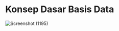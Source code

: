 # Konsep Dasar Basis Data
![Screenshot (1195)](https://user-images.githubusercontent.com/84963363/147407695-64e5d85c-d24c-4112-8f05-8ec6d5b55e20.png)
